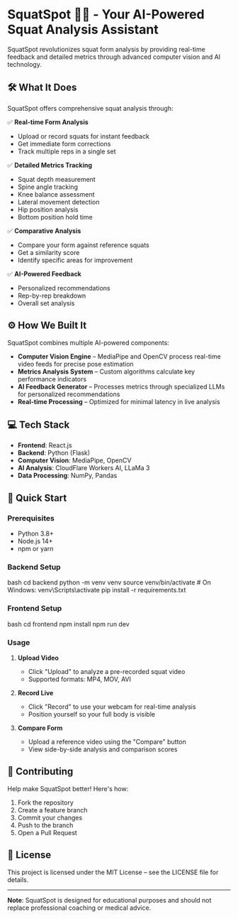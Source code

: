 # SquatSpot 🏋️‍♂️ - Your AI-Powered Squat Analysis Assistant

SquatSpot revolutionizes squat form analysis by providing real-time feedback and detailed metrics through advanced computer vision and AI technology.

## 🛠️ What It Does
SquatSpot offers comprehensive squat analysis through:

✅ **Real-time Form Analysis** 
- Upload or record squats for instant feedback
- Get immediate form corrections
- Track multiple reps in a single set

✅ **Detailed Metrics Tracking**
- Squat depth measurement
- Spine angle tracking
- Knee balance assessment
- Lateral movement detection
- Hip position analysis
- Bottom position hold time

✅ **Comparative Analysis**
- Compare your form against reference squats
- Get a similarity score
- Identify specific areas for improvement

✅ **AI-Powered Feedback**
- Personalized recommendations
- Rep-by-rep breakdown
- Overall set analysis

## ⚙️ How We Built It
SquatSpot combines multiple AI-powered components:
- **Computer Vision Engine** – MediaPipe and OpenCV process real-time video feeds for precise pose estimation
- **Metrics Analysis System** – Custom algorithms calculate key performance indicators
- **AI Feedback Generator** – Processes metrics through specialized LLMs for personalized recommendations
- **Real-time Processing** – Optimized for minimal latency in live analysis

## 💻 Tech Stack
- **Frontend**: React.js
- **Backend**: Python (Flask)
- **Computer Vision**: MediaPipe, OpenCV
- **AI Analysis**: CloudFlare Workers AI, LLaMa 3
- **Data Processing**: NumPy, Pandas

## 🚀 Quick Start

### Prerequisites
- Python 3.8+
- Node.js 14+
- npm or yarn

### Backend Setup

bash
cd backend
python -m venv venv
source venv/bin/activate # On Windows: venv\Scripts\activate
pip install -r requirements.txt

### Frontend Setup

bash
cd frontend
npm install
npm run dev

### Usage
1. **Upload Video**
   - Click "Upload" to analyze a pre-recorded squat video
   - Supported formats: MP4, MOV, AVI

2. **Record Live**
   - Click "Record" to use your webcam for real-time analysis
   - Position yourself so your full body is visible

3. **Compare Form**
   - Upload a reference video using the "Compare" button
   - View side-by-side analysis and comparison scores

## 🤝 Contributing
Help make SquatSpot better! Here's how:

1. Fork the repository
2. Create a feature branch
3. Commit your changes
4. Push to the branch
5. Open a Pull Request

## 📜 License
This project is licensed under the MIT License – see the LICENSE file for details.

---
**Note**: SquatSpot is designed for educational purposes and should not replace professional coaching or medical advice.